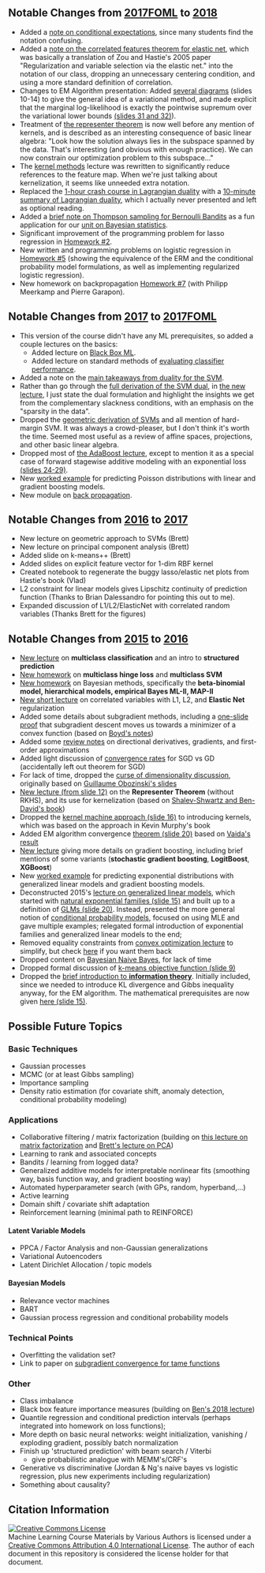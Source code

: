 <!-- # DS-GA 1003: Machine Learning and Computational Statistics -->
<!-- - New figures illustrating regularization paths in space of all functions.-->

## Notable Changes from [2017FOML](https://bloomberg.github.io/foml/#home) to [2018](https://davidrosenberg.github.io/ml2018/#home)
- Added a [note on conditional expectations](https://davidrosenberg.github.io/mlcourse/Notes/conditional-expectations.pdf), since many students find the notation confusing.
- Added a [note on the correlated features theorem for elastic net](https://davidrosenberg.github.io/mlcourse/Notes/elastic-net-theorem.pdf), which was basically a translation of Zou and Hastie's 2005 paper "Regularization and variable
selection via the elastic net." into the notation of our class, dropping an unnecessary centering condition, and using a more standard definition of correlation.
- Changes to EM Algorithm presentation: Added [several diagrams](https://davidrosenberg.github.io/mlcourse//Lectures/13c.EM-algorithm.pdf#page=10) (slides 10-14) to give the general idea of a variational method, and made explicit that the marginal log-likelihood is exactly the pointwise supremum over the variational lower bounds [(slides 31 and 32)](https://davidrosenberg.github.io/mlcourse//Lectures/13c.EM-algorithm.pdf#page=31)).
- Treatment of [the representer theorem](https://davidrosenberg.github.io/mlcourse/Lectures/04c.representer-theorem.pdf) is now well before any mention of kernels, and is described as an interesting consequence of basic linear algebra:  "Look how the solution always lies in the subspace spanned by the data.  That's interesting (and obvious with enough practice). We can now constrain our optimization problem to this subspace..."
- The [kernel methods](https://davidrosenberg.github.io/mlcourse/Lectures/05a.kernel-methods.pdf) lecture was rewritten to significantly reduce references to the feature map.  When we're just talking about kernelization, it seems like unneeded extra notation. 
- Replaced the [1-hour crash course in Lagrangian duality](https://davidrosenberg.github.io/mlcourse/Archive/2017/Lectures/4a.convex-optimization.pdf) with a [10-minute summary of Lagrangian duality](https://davidrosenberg.github.io/mlcourse/Lectures/04d.lagrangian-duality-in-ten-minutes.pdf), which I actually never presented and left as optional reading.
- Added a [brief note on Thompson sampling for Bernoulli Bandits](https://davidrosenberg.github.io/mlcourse/in-prep/thompson-sampling-bernoulli.pdf) as a fun application for our [unit on Bayesian statistics](https://davidrosenberg.github.io/mlcourse/Lectures/08a.bayesian-methods.pdf).
- Significant improvement of the programming problem for lasso regression in [Homework #2](https://davidrosenberg.github.io/mlcourse/Homework/hw2.pdf).
- New written and programming problems on logistic regression in [Homework #5](https://davidrosenberg.github.io/mlcourse/Homework/hw5.pdf) (showing the equivalence of the ERM and the conditional probability model formulations, as well as implementing regularized logistic regression).
- New homework on backpropagation [Homework #7](https://davidrosenberg.github.io/mlcourse/Homework/hw7.pdf) (with Philipp Meerkamp and Pierre Garapon).

## Notable Changes from [2017](https://davidrosenberg.github.io/ml2017/#home) to [2017FOML](https://bloomberg.github.io/foml/#home)
- This version of the course didn't have any ML prerequisites, so added a couple lectures on the basics:
    - Added lecture on [Black Box ML](https://davidrosenberg.github.io/mlcourse/Archive/2017Fall/Lectures/01.black-box-ML.pdf).
    - Added lecture on standard methods of [evaluating classifier performance](https://davidrosenberg.github.io/mlcourse/Archive/2017Fall/Lectures/06b.classifier-performance.pdf).
- Added a note on the [main takeaways from duality for the SVM](https://davidrosenberg.github.io/mlcourse/Notes/SVM-main-points.pdf). 
- Rather than go through the [full derivation of the SVM dual](https://davidrosenberg.github.io/mlcourse/Archive/2017/Lectures/4b.SVM.pdf), in [the new lecture](https://davidrosenberg.github.io/mlcourse/Lectures/04b.SVM-summary.pdf), I just state the dual formulation and highlight the insights we get from the complementary slackness conditions, with an emphasis on the "sparsity in the data". 
- Dropped the [geometric derivation of SVMs](https://davidrosenberg.github.io/mlcourse/Archive/2017/Labs/3-SVM-Slides.pdf) and all mention of hard-margin SVM. It was always a crowd-pleaser, but I don't think it's worth the time. Seemed most useful as a review of affine spaces, projections, and other basic linear algebra.
- Dropped most of [the AdaBoost lecture](https://davidrosenberg.github.io/mlcourse/Archive/2017/Lectures/9b.adaboost.pdf), except to mention it as a special case of forward stagewise additive modeling with an exponential loss [(slides 24-29)](https://davidrosenberg.github.io/mlcourse/Lectures/11b.gradient-boosting.pdf#page=23). 
- New [worked example](https://davidrosenberg.github.io/mlcourse/Notes/poisson-gradient-boosting.pdf) for predicting Poisson distributions with linear and gradient boosting models.
- New module on [back propagation](https://davidrosenberg.github.io/mlcourse/Lectures/12b.backpropagation.pdf).

## Notable Changes from [2016](https://davidrosenberg.github.io/ml2016/#home) to [2017](https://davidrosenberg.github.io/ml2017/#home)
- New lecture on geometric approach to SVMs (Brett)
- New lecture on principal component analysis (Brett)
- Added slide on k-means++ (Brett)
- Added slides on explicit feature vector for 1-dim RBF kernel
- Created notebook to regenerate the buggy lasso/elastic net plots from Hastie's book (Vlad)
- L2 constraint for linear models gives Lipschitz continuity of prediction function (Thanks to Brian Dalessandro for pointing this out to me). 
- Expanded discussion of L1/L2/ElasticNet with correlated random variables (Thanks Brett for the figures)

## Notable Changes from [2015](https://davidrosenberg.github.io/ml2015/#home) to [2016](https://davidrosenberg.github.io/ml2016/#home)
- [New lecture](https://davidrosenberg.github.io/mlcourse/Archive/2016/Lectures/9a.multiclass.pdf) on **multiclass classification** and an intro to **structured prediction**
- [New homework](https://davidrosenberg.github.io/mlcourse/Archive/2016/Homework/hw6-multiclass/hw6.pdf) on **multiclass hinge loss** and **multiclass SVM**
- [New homework](https://davidrosenberg.github.io/mlcourse/Archive/2016/Homework/hw7-bayesian/hw7.pdf) on Bayesian methods, specifically the **beta-binomial model, hierarchical models, empirical Bayes ML-II, MAP-II**
- [New short lecture](https://davidrosenberg.github.io/mlcourse/Archive/2016/Lectures/2.Lab.elastic-net.pdf) on correlated variables with L1, L2, and **Elastic Net** regularization
- Added some details about subgradient methods, including a [one-slide proof](https://davidrosenberg.github.io/mlcourse/Archive/2016/Lectures/4b.subgradient-descent.pdf#page=14) that subgradient descent moves us towards a minimizer of a
  convex function (based on [Boyd's notes](http://stanford.edu/class/ee364b/lectures.html))
- Added some [review notes](https://davidrosenberg.github.io/mlcourse/Archive/2016/Notes/directional-derivative.pdf) on directional derivatives, gradients, and first-order approximations
- Added light discussion of [convergence rates](https://davidrosenberg.github.io/mlcourse/Archive/2016/Lectures/4a.sgd-gd-revisited.pdf#page=12) for SGD vs GD (accidentally left out theorem for SGD)
- For lack of time, dropped the [curse of dimensionality discussion](https://davidrosenberg.github.io/mlcourse/Archive/2015/Lectures/1b.intro-slt-riskdecomp.pdf#page=18), originally based on [Guillaume Obozinski's slides](http://sites.uclouvain.be/socn/pmwiki/uploads/Courses/Obozinski1#page=21)
- [New lecture (from slide 12)](https://davidrosenberg.github.io/mlcourse/Archive/2016/Lectures/5b.kernel-methods.pdf#page=12) on the **Representer Theorem** (without RKHS), and its use for kernelization (based on [Shalev-Shwartz and Ben-David's book](http://www.cs.huji.ac.il/~shais/UnderstandingMachineLearning/index.html))
- Dropped the [kernel machine approach (slide 16)](https://davidrosenberg.github.io/mlcourse/Archive/2015/Lectures/4c.kernels.pdf#page=16) to introducing kernels, which was based on the approach in Kevin Murphy's book 
- Added EM algorithm convergence [theorem (slide 20)](https://davidrosenberg.github.io/mlcourse/Archive/2016/Lectures/14a.EM-algorithm.pdf#page=20) based on [Vaida's result](http://www3.stat.sinica.edu.tw/statistica/oldpdf/a15n316.pdf)	
- [New lecture](https://davidrosenberg.github.io/mlcourse/Archive/2016/Lectures/8.Lab.more-boosting.pdf) giving more details on gradient boosting, including brief mentions of some variants (**stochastic gradient boosting**, **LogitBoost**, **XGBoost**)
- New [worked example](https://github.com/davidrosenberg/mlcourse/blob/gh-pages/Archive/2016/Notes/test-two-review-problems.pdf) for predicting exponential distributions with generalized linear models and gradient boosting models.
- Deconstructed 2015's [lecture on generalized linear models](https://davidrosenberg.github.io/mlcourse/Archive/2015/Lectures/8.Lab.glm.pdf), which started with [natural exponential families (slide 15)](https://davidrosenberg.github.io/mlcourse/Archive/2015/Lectures/8.Lab.glm.pdf#page=15) and built up to a definition of [GLMs (slide 20)](https://davidrosenberg.github.io/mlcourse/Archive/2015/Lectures/8.Lab.glm.pdf#page=20).  Instead, presented the more general notion of [conditional probability models](https://davidrosenberg.github.io/mlcourse/Archive/2016/Lectures/10b.conditional-probability-models.pdf), focused on using MLE and gave multiple examples; relegated formal introduction of exponential families and generalized linear models to the end; 
- Removed equality constraints from [convex optimization lecture](https://davidrosenberg.github.io/mlcourse/Archive/2016/Lectures/3b.convex-optimization.pdf) to
  simplify, but check [here](https://davidrosenberg.github.io/mlcourse/Archive/2015/Lectures/3b.convex-optimization.pdf) if you want them back
- Dropped content on [Bayesian Naive Bayes](https://davidrosenberg.github.io/mlcourse/Archive/2015/Lectures/12.Lab.bayesian-methods.pdf), for lack of time
- Dropped formal discussion of [k-means objective function (slide 9)](https://davidrosenberg.github.io/mlcourse/Archive/2015/Lectures/13.mixture-models.pdf#page=9)
- Dropped the [brief introduction to **information theory**](https://davidrosenberg.github.io/mlcourse/Archive/2015/Lectures/14a.information-theory.pdf). Initially included, since we needed to introduce KL divergence and Gibbs inequality anyway, for the EM algorithm. The mathematical prerequisites are now given [here (slide 15)](https://davidrosenberg.github.io/mlcourse/Archive/2016/Lectures/13.Lab.EM-algorithm.pdf#page=15).

## Possible Future Topics
### Basic Techniques
- Gaussian processes
- MCMC (or at least Gibbs sampling)
- Importance sampling
- Density ratio estimation (for covariate shift, anomaly detection, conditional probability modeling)
### Applications
- Collaborative filtering / matrix factorization (building on [this lecture on matrix factorization](https://github.com/davidrosenberg/mlcourse/blob/gh-pages/in-prep/matrix-factorization.pdf) and [Brett's lecture on PCA](https://davidrosenberg.github.io/mlcourse/Archive/2017/Lectures/13-PCA-Slides.pdf))
- Learning to rank and associated concepts
- Bandits / learning from logged data?
- Generalized additive models for interpretable nonlinear fits (smoothing way, basis function way, and gradient boosting way)
- Automated hyperparameter search (with GPs, random, hyperband,...)
- Active learning
- Domain shift / covariate shift adaptation
- Reinforcement learning (minimal path to REINFORCE)
#### Latent Variable Models
- PPCA / Factor Analysis and non-Gaussian generalizations 
- Variational Autoencoders 
- Latent Dirichlet Allocation / topic models
#### Bayesian Models
- Relevance vector machines
- BART
- Gaussian process regression and conditional probability models
### Technical Points
- Overfitting the validation set?
- Link to paper on [subgradient convergence for tame functions](https://arxiv.org/pdf/1804.07795.pdf)
### Other
- Class imbalance
- Black box feature importance measures (building on [Ben's 2018 lecture](https://davidrosenberg.github.io/mlcourse/Labs/FeatureImportance/feature-importance-slides.ipynb))
- Quantile regression and conditional prediction intervals (perhaps integrated into homework on loss functions); 
- More depth on basic neural networks: weight initialization, vanishing / exploding gradient, possibly batch normalization
- Finish up 'structured prediction' with beam search / Viterbi
    - give probabilistic analogue with MEMM's/CRF's 
- Generative vs discriminative (Jordan & Ng's naive bayes vs logistic regression, plus new experiments including regularization)
- Something about causality?


<!-- #    - [Metric-Optimized Example Weights](https://arxiv.org/abs/1805.10582) -->

## Citation Information
<a rel="license" href="http://creativecommons.org/licenses/by/4.0/"><img alt="Creative Commons License" style="border-width:0" src="https://i.creativecommons.org/l/by/4.0/88x31.png" /></a><br /><span xmlns:dct="http://purl.org/dc/terms/" property="dct:title">Machine Learning Course Materials</span> by <span xmlns:cc="http://creativecommons.org/ns#" property="cc:attributionName">Various Authors</span> is licensed under a <a rel="license" href="http://creativecommons.org/licenses/by/4.0/">Creative Commons Attribution 4.0 International License</a>.  The author of each document in this repository is considered the license holder for that document.
